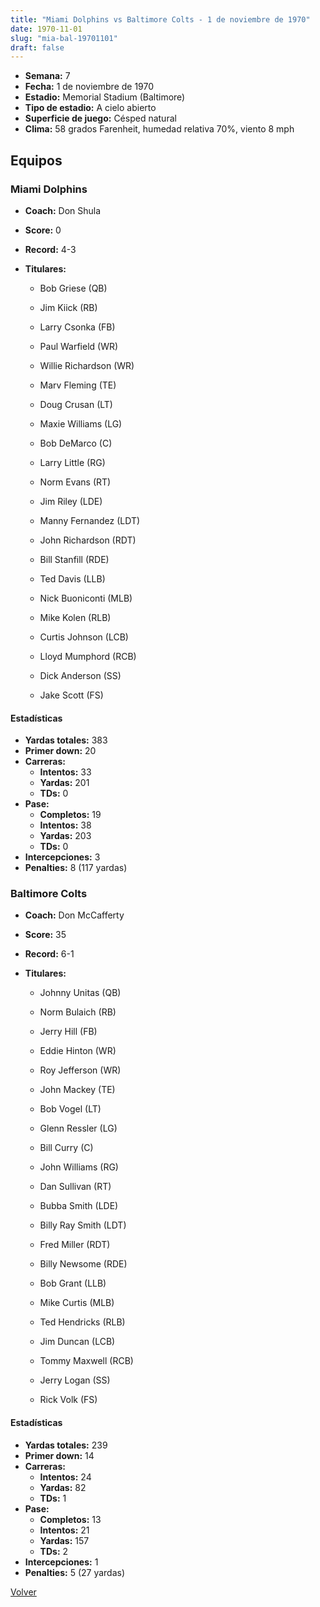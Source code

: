 ```yaml
---
title: "Miami Dolphins vs Baltimore Colts - 1 de noviembre de 1970"
date: 1970-11-01
slug: "mia-bal-19701101"
draft: false
---
```


- **Semana:** 7
- **Fecha:** 1 de noviembre de 1970
- **Estadio:** Memorial Stadium (Baltimore)
- **Tipo de estadio:** A cielo abierto
- **Superficie de juego:** Césped natural
- **Clima:** 58 grados Farenheit, humedad relativa 70%, viento 8 mph

## Equipos


### Miami Dolphins
* **Coach:** Don Shula
* **Score:** 0
* **Record:** 4-3
* **Titulares:** 

  * Bob Griese (QB) 

  * Jim Kiick (RB) 

  * Larry Csonka (FB) 

  * Paul Warfield (WR) 

  * Willie Richardson (WR) 

  * Marv Fleming (TE) 

  * Doug Crusan (LT) 

  * Maxie Williams (LG) 

  * Bob DeMarco (C) 

  * Larry Little (RG) 

  * Norm Evans (RT) 

  * Jim Riley (LDE) 

  * Manny Fernandez (LDT) 

  * John Richardson (RDT) 

  * Bill Stanfill (RDE) 

  * Ted Davis (LLB) 

  * Nick Buoniconti (MLB) 

  * Mike Kolen (RLB) 

  * Curtis Johnson (LCB) 

  * Lloyd Mumphord (RCB) 

  * Dick Anderson (SS) 

  * Jake Scott (FS) 

#### Estadísticas
* **Yardas totales:** 383
* **Primer down:** 20
* **Carreras:**
  * **Intentos:** 33
  * **Yardas:** 201
  * **TDs:** 0
* **Pase:**
  * **Completos:** 19
  * **Intentos:** 38
  * **Yardas:** 203
  * **TDs:** 0
* **Intercepciones:** 3
* **Penalties:** 8 (117 yardas)

### Baltimore Colts
* **Coach:** Don McCafferty
* **Score:** 35
* **Record:** 6-1
* **Titulares:** 

  * Johnny Unitas (QB) 

  * Norm Bulaich (RB) 

  * Jerry Hill (FB) 

  * Eddie Hinton (WR) 

  * Roy Jefferson (WR) 

  * John Mackey (TE) 

  * Bob Vogel (LT) 

  * Glenn Ressler (LG) 

  * Bill Curry (C) 

  * John Williams (RG) 

  * Dan Sullivan (RT) 

  * Bubba Smith (LDE) 

  * Billy Ray Smith (LDT) 

  * Fred Miller (RDT) 

  * Billy Newsome (RDE) 

  * Bob Grant (LLB) 

  * Mike Curtis (MLB) 

  * Ted Hendricks (RLB) 

  * Jim Duncan (LCB) 

  * Tommy Maxwell (RCB) 

  * Jerry Logan (SS) 

  * Rick Volk (FS) 

#### Estadísticas
* **Yardas totales:** 239
* **Primer down:** 14
* **Carreras:**
  * **Intentos:** 24
  * **Yardas:** 82
  * **TDs:** 1
* **Pase:**
  * **Completos:** 13
  * **Intentos:** 21
  * **Yardas:** 157
  * **TDs:** 2
* **Intercepciones:** 1
* **Penalties:** 5 (27 yardas)


[Volver](/historia/1970)

